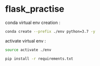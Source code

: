 # flask_practise

conda virtual env creation :

```bash
conda create --prefix ./env python=3.7 -y
```

activate virtual env :

```bash
source activate ./env
```

```bash
pip install -r requirements.txt
```